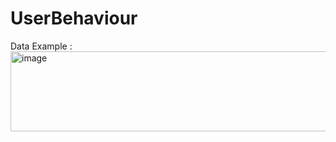 ﻿# UserBehaviour

Data Example :
<img width="1455" height="128" alt="image" src="https://github.com/user-attachments/assets/7325e39c-07e1-44e7-9db1-f063ba551377" />
